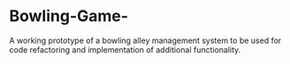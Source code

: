 # Bowling-Game-
A working prototype of a bowling alley management system to be used for code refactoring and implementation of additional functionality.
